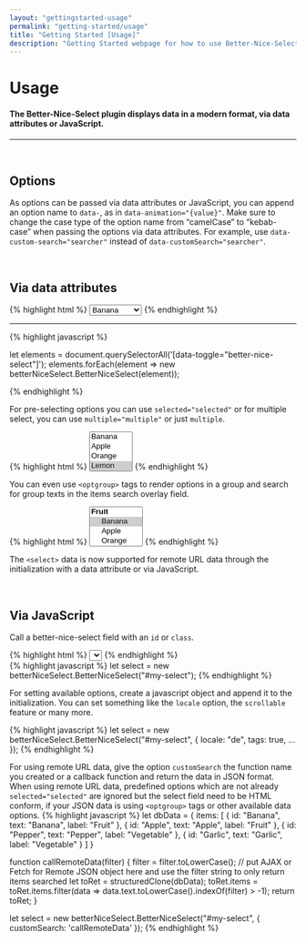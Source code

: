 ```yaml
---
layout: "gettingstarted-usage"
permalink: "getting-started/usage"
title: "Getting Started [Usage]"
description: "Getting Started webpage for how to use Better-Nice-Select"
---
```


# Usage

#### The Better-Nice-Select plugin displays data in a modern format, via data attributes or JavaScript.

---

&nbsp;

## **Options**

As options can be passed via data attributes or JavaScript, you can append an option name to `data-`, as in `data-animation="{value}"`. Make sure to change the case type of the option name from “camelCase” to “kebab-case” when passing the options via data attributes. For example, use `data-custom-search="searcher"` instead of `data-customSearch="searcher"`.

&nbsp;

## **Via data attributes**

<div class="mb-3">
{% highlight html %}
<select data-toggle="better-nice-select">
    <option value="Banana">Banana</option>
    <option value="Apple">Apple</option>
    <option value="Orange">Orange</option>
    <option value="Lemon">Lemon</option>
    <option value="Pepper">Pepper</option>
    <option value="Mushrooms">Mushrooms</option>
    <option value="Cabbages">Cabbages</option>
    <option value="Celery">Celery</option>
    <option value="Garlic">Garlic</option>
    <option value="Brocoli">Brocoli</option>
</select>
{% endhighlight %}
<hr>
{% highlight javascript %}

let elements = document.querySelectorAll('[data-toggle="better-nice-select"]');
elements.forEach(element => new betterNiceSelect.BetterNiceSelect(element));

{% endhighlight %}
</div>

For pre-selecting options you can use `selected="selected"` or for multiple select, you can use `multiple="multiple"` or just `multiple`.

<div class="mb-3">
{% highlight html %}
<select data-toggle="better-nice-select" multiple>
    <option value="Banana">Banana</option>
    <option value="Apple">Apple</option>
    <option value="Orange">Orange</option>
    <option value="Lemon" selected="selected">Lemon</option>
    <option value="Pepper">Pepper</option>
    <option value="Mushrooms">Mushrooms</option>
    <option value="Cabbages">Cabbages</option>
    <option value="Celery">Celery</option>
    <option value="Garlic">Garlic</option>
    <option value="Brocoli">Brocoli</option>
</select>
{% endhighlight %}
</div>

You can even use `<optgroup>` tags to render options in a group and search for group texts in the items search overlay field.

<div class="mb-3">
{% highlight html %}
<select data-toggle="better-nice-select" multiple="multiple">
    <optgroup label="Fruit">
        <option value="Banana" selected="selected">Banana</option>
        <option value="Apple">Apple</option>
        <option value="Orange">Orange</option>
        <option value="Lemon">Lemon</option>
    </optgroup>
    <optgroup label="Vegetable">
        <option value="Pepper">Pepper</option>
        <option value="Mushrooms">Mushrooms</option>
        <option value="Cabbages" selected="selected">Cabbages</option>
        <option value="Celery">Celery</option>
        <option value="Garlic">Garlic</option>
        <option value="Brocoli">Brocoli</option>
    </optgroup>
</select>
{% endhighlight %}
</div>

The `<select>` data is now supported for remote URL data through the initialization with a data attribute or via JavaScript.

&nbsp;

## **Via JavaScript**

Call a better-nice-select field with an `id` or `class`.

<div class="mb-3">
{% highlight html %}
<select id="my-select"></select>
{% endhighlight %}
</div>

<div class="mb-3">
{% highlight javascript %}
let select = new betterNiceSelect.BetterNiceSelect("#my-select");
{% endhighlight %}
</div>

For setting available options, create a javascript object and append it to the initialization. You can set something like the `locale` option, the `scrollable` feature or many more.

<div class="mb-3">
{% highlight javascript %}
let select = new betterNiceSelect.BetterNiceSelect("#my-select", {
    locale: "de",
    tags: true,
    ...
});
{% endhighlight %}
</div>

For using remote URL data, give the option `customSearch` the function name you created or a callback function and return the data in JSON format. When using remote URL data, predefined options
which are not already `selected="selected"` are ignored but the select field need to be HTML conform, if your JSON data is using `<optgroup>` tags or other available data options.
{% highlight javascript %}
let dbData = {
    items: [
        {
        id: "Banana",
        text: "Banana",
        label: "Fruit"
        },
        {
        id: "Apple",
        text: "Apple",
        label: "Fruit"
        },
        {
        id: "Pepper",
        text: "Pepper",
        label: "Vegetable"
        },
        {
        id: "Garlic",
        text: "Garlic",
        label: "Vegetable"
        }
    ]
}

function callRemoteData(filter) {
    filter = filter.toLowerCase();
    // put AJAX or Fetch for Remote JSON object here and use the filter string to only return items searched
    let toRet = structuredClone(dbData);
    toRet.items = toRet.items.filter(data => data.text.toLowerCase().indexOf(filter) > -1);
    return toRet;
}

let select = new betterNiceSelect.BetterNiceSelect("#my-select", {
    customSearch: 'callRemoteData'
});
{% endhighlight %}